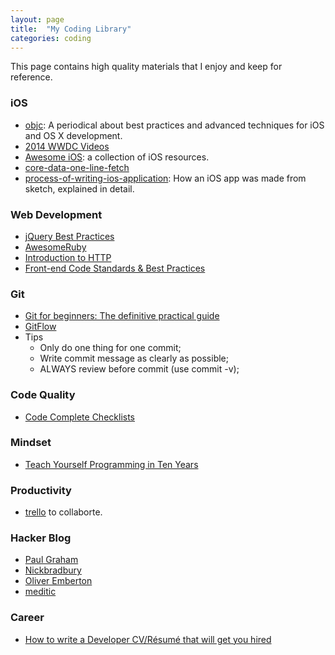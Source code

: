 ```yaml
---
layout: page
title:  "My Coding Library"
categories: coding
---
```


This page contains high quality materials that I enjoy and keep for reference.

### iOS
* [objc](http://www.objc.io/): A periodical about best practices and advanced
   techniques for iOS and OS X development.
* [2014 WWDC Videos](https://developer.apple.com/videos/wwdc/2014/)
* [Awesome iOS](https://github.com/vsouza/awesome-ios): a collection of iOS resources.
* [core-data-one-line-fetch](http://www.cocoawithlove.com/2008/03/core-data-one-line-fetch.html)
* [process-of-writing-ios-application](http://www.cocoawithlove.com/2011/06/process-of-writing-ios-application.html): How an iOS app was made from sketch, explained in detail.

<!--more-->

### Web Development
* [jQuery Best Practices](http://gregfranko.com/jquery-best-practices/#/13)
* [AwesomeRuby](https://github.com/markets/awesome-ruby)
* [Introduction to HTTP](http://www.gotealeaf.com/books/http)
* [Front-end Code Standards & Best Practices](http://isobar-idev.github.io/code-standards/)

### Git
* [Git for beginners: The definitive practical guide](http://stackoverflow.com/questions/315911/git-for-beginners-the-definitive-practical-guide)
* [GitFlow](http://nvie.com/posts/a-successful-git-branching-model/)
* Tips
  * Only do one thing for one commit;
  * Write commit message as clearly as possible;
  * ALWAYS review before commit (use commit -v);

### Code Quality
* [Code Complete Checklists](http://cc2e.com/Page.aspx?nid=73)

### Mindset
* [Teach Yourself Programming in Ten Years](http://norvig.com/21-days.html)

### Productivity
* [trello](www.trello.com) to collaborte.

### Hacker Blog
* [Paul Graham](http://paulgraham.com/)
* [Nickbradbury](http://nickbradbury.com/)
* [Oliver Emberton](http://oliveremberton.com/)
* [meditic](http://meditic.com)

### Career
* [How to write a Developer CV/Résumé that will get you hired](http://www.slideshare.net/perlcareers/how-to-write-a-developer-cvrsum-that-will-get-you-hired)
